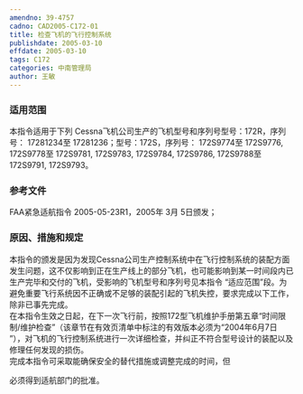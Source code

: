 ```yaml
---
amendno: 39-4757  
cadno: CAD2005-C172-01  
title: 检查飞机的飞行控制系统  
publishdate: 2005-03-10  
effdate: 2005-03-10  
tags: C172  
categories: 中南管理局  
author: 王敏  
---
```

  
### 适用范围  
本指令适用于下列 Cessna飞机公司生产的飞机型号和序列号型号：172R，序列号： 17281234至 17281236；型号：172S，序列号： 172S9774至 172S9776, 172S9778至 172S9781, 172S9783, 172S9784, 172S9786, 172S9788至 172S9791, 172S9793。  
  
<!--more-->  
### 参考文件  
FAA紧急适航指令 2005-05-23R1，2005年 3月 5日颁发；  
  
### 原因、措施和规定  
本指令的颁发是因为发现Cessna公司生产控制系统中在飞行控制系统的装配方面发生问题，这不仅影响到正在生产线上的部分飞机，也可能影响到某一时间段内已生产完毕和交付的飞机，受影响的飞机型号和序列号见本指令 “适应范围”段。为避免重要飞行系统因不正确或不足够的装配引起的飞机失控，要求完成以下工作，除非已事先完成。  
    在本指令生效之日起，在下一次飞行前，按照172型飞机维护手册第五章“时间限制/维护检查”（该章节在有效页清单中标注的有效版本必须为“2004年6月7日 ”），对飞机的飞行控制系统进行一次详细检查，并纠正不符合型号设计的装配以及修理任何发现的损伤。  
    完成本指令可采取能确保安全的替代措施或调整完成的时间，但  
  
必须得到适航部门的批准。  
